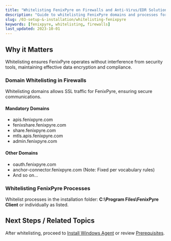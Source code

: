 ```yaml
---
title: "Whitelisting FenixPyre on Firewalls and Anti-Virus/EDR Solutions"
description: "Guide to whitelisting FenixPyre domains and processes for uninterrupted encryption and security (≤160-char SEO summary)."
slug: /03-setup-&-installation/whitelisting-fenixpyre
keywords: [fenixpyre, whitelisting, firewalls]
last_updated: 2023-10-01
---
```


## Why it Matters
Whitelisting ensures FenixPyre operates without interference from security tools, maintaining effective data encryption and compliance.

### Domain Whitelisting in Firewalls

Whitelisting domains allows SSL traffic for FenixPyre, ensuring secure communications.

#### Mandatory Domains

* apis.fenixpyre.com
* fenixshare.fenixpyre.com
* share.fenixpyre.com
* mtls.apis.fenixpyre.com
* admin.fenixpyre.com

#### Other Domains

* oauth.fenixpyre.com
* anchor-connector.fenixpyre.com  (Note: Fixed per vocabulary rules)
* And so on...

### Whitelisting FenixPyre Processes

Whitelist processes in the installation folder: **C:\Program Files\FenixPyre Client** or individually as listed.

## Next Steps / Related Topics
After whitelisting, proceed to [Install Windows Agent](/03-setup-&-installation/install-windows-agent) or review [Prerequisites](/03-setup-&-installation/prerequisites).